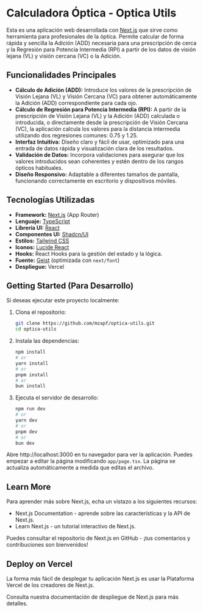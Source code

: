 # Calculadora Óptica - Optica Utils

Esta es una aplicación web desarrollada con [Next.js](https://nextjs.org) que sirve como herramienta para profesionales de la óptica. Permite calcular de forma rápida y sencilla la Adición (ADD) necesaria para una prescripción de cerca y la Regresión para Potencia Intermedia (RPI) a partir de los datos de visión lejana (VL) y visión cercana (VC) o la Adición.

## Funcionalidades Principales

*   **Cálculo de Adición (ADD):** Introduce los valores de la prescripción de Visión Lejana (VL) y Visión Cercana (VC) para obtener automáticamente la Adición (ADD) correspondiente para cada ojo.
*   **Cálculo de Regresión para Potencia Intermedia (RPI):** A partir de la prescripción de Visión Lejana (VL) y la Adición (ADD) calculada o introducida, o directamente desde la prescripción de Visión Cercana (VC), la aplicación calcula los valores para la distancia intermedia utilizando dos regresiones comunes: 0.75 y 1.25.
*   **Interfaz Intuitiva:** Diseño claro y fácil de usar, optimizado para una entrada de datos rápida y visualización clara de los resultados.
*   **Validación de Datos:** Incorpora validaciones para asegurar que los valores introducidos sean coherentes y estén dentro de los rangos ópticos habituales.
*   **Diseño Responsivo:** Adaptable a diferentes tamaños de pantalla, funcionando correctamente en escritorio y dispositivos móviles.

## Tecnologías Utilizadas

*   **Framework:** [Next.js](https://nextjs.org/) (App Router)
*   **Lenguaje:** [TypeScript](https://www.typescriptlang.org/)
*   **Librería UI:** [React](https://reactjs.org/)
*   **Componentes UI:** [Shadcn/UI](https://ui.shadcn.com/)
*   **Estilos:** [Tailwind CSS](https://tailwindcss.com/)
*   **Iconos:** [Lucide React](https://lucide.dev/)
*   **Hooks:** React Hooks para la gestión del estado y la lógica.
*   **Fuente:** [Geist](https://vercel.com/font) (optimizada con `next/font`)
*   **Despliegue:** Vercel

## Getting Started (Para Desarrollo)

Si deseas ejecutar este proyecto localmente:

1.  Clona el repositorio:
    ```bash
    git clone https://github.com/mzapf/optica-utils.git
    cd optica-utils
    ```
2.  Instala las dependencias:
    ```bash
    npm install
    # or
    yarn install
    # or
    pnpm install
    # or
    bun install
    ```
3.  Ejecuta el servidor de desarrollo:
    ```bash
    npm run dev
    # or
    yarn dev
    # or
    pnpm dev
    # or
    bun dev
    ```

Abre http://localhost:3000 en tu navegador para ver la aplicación. Puedes empezar a editar la página modificando `app/page.tsx`. La página se actualiza automáticamente a medida que editas el archivo.

## Learn More

Para aprender más sobre Next.js, echa un vistazo a los siguientes recursos:

*   Next.js Documentation - aprende sobre las características y la API de Next.js.
*   Learn Next.js - un tutorial interactivo de Next.js.

Puedes consultar el repositorio de Next.js en GitHub - ¡tus comentarios y contribuciones son bienvenidos!

## Deploy on Vercel

La forma más fácil de desplegar tu aplicación Next.js es usar la Plataforma Vercel de los creadores de Next.js.

Consulta nuestra documentación de despliegue de Next.js para más detalles.

